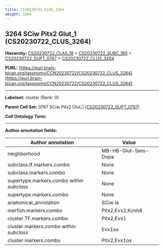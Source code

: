 ```yaml
---
title: CS20230722_CLUS_3264
weight: 3264
---
```

## 3264 SCiw Pitx2 Glut_1 (CS20230722_CLUS_3264)
<b>Hierarchy: </b>
[CS20230722_CLAS_19](../CS20230722_CLAS_19) >
[CS20230722_SUBC_180](../CS20230722_SUBC_180) >
[CS20230722_SUPT_0767](../CS20230722_SUPT_0767) >
[CS20230722_CLUS_3264](../CS20230722_CLUS_3264)

**PURL:** [https://purl.brain-bican.org/taxonomy/CCN20230722/CS20230722_CLUS_3264](https://purl.brain-bican.org/taxonomy/CCN20230722/CS20230722_CLUS_3264)

---


**Labelset:** cluster (Rank: 0)

**Parent Cell Set:** 0767 SCiw Pitx2 Glut_1 ([CS20230722_SUPT_0767](../CS20230722_SUPT_0767))



**Cell Ontology Term:** 

[MARKER GENES.]: #


---

[TRANSFERRED ANNOTATIONS.]: #


[AUTHOR ANNOTATION FIELDS.]: #


**Author annotation fields:**

| Author annotation | Value |
|-------------------|-------|
|neighborhood|MB-HB-Glut-Sero-Dopa|
|subclass.tf.markers.combo|None|
|subclass.markers.combo|None|
|supertype.markers.combo _within subclass_|None|
|supertype.markers.combo|None|
|anatomical_annotation|SCiw la|
|merfish.markers.combo|Pitx2,Evx2,Kcnh8|
|cluster.TF.markers.combo|Pitx2,Evx1|
|cluster.markers.combo _within subclass_|Evx1os|
|cluster.markers.combo|Pitx2,Evx1os|
